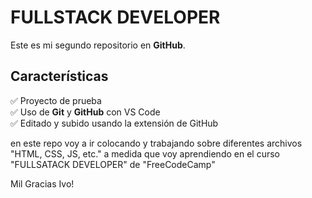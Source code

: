 ﻿# FULLSTACK DEVELOPER

Este es mi segundo repositorio en **GitHub**.

## Características

✅ Proyecto de prueba  
✅ Uso de **Git** y **GitHub** con VS Code  
✅ Editado y subido usando la extensión de GitHub

en este repo voy a ir colocando y trabajando sobre diferentes archivos "HTML, CSS, JS, etc." a medida que voy aprendiendo en el curso "FULLSATACK DEVELOPER" de "FreeCodeCamp"

Mil Gracias Ivo!
